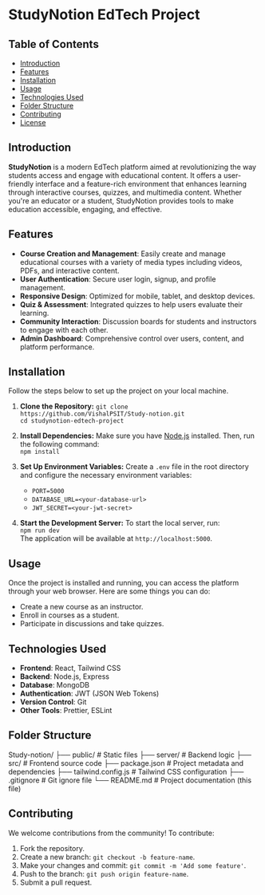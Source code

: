 # StudyNotion EdTech Project

## Table of Contents
- [Introduction](#introduction)
- [Features](#features)
- [Installation](#installation)
- [Usage](#usage)
- [Technologies Used](#technologies-used)
- [Folder Structure](#folder-structure)
- [Contributing](#contributing)
- [License](#license)

## Introduction
**StudyNotion** is a modern EdTech platform aimed at revolutionizing the way students access and engage with educational content. It offers a user-friendly interface and a feature-rich environment that enhances learning through interactive courses, quizzes, and multimedia content. Whether you're an educator or a student, StudyNotion provides tools to make education accessible, engaging, and effective.

## Features
- **Course Creation and Management**: Easily create and manage educational courses with a variety of media types including videos, PDFs, and interactive content.
- **User Authentication**: Secure user login, signup, and profile management.
- **Responsive Design**: Optimized for mobile, tablet, and desktop devices.
- **Quiz & Assessment**: Integrated quizzes to help users evaluate their learning.
- **Community Interaction**: Discussion boards for students and instructors to engage with each other.
- **Admin Dashboard**: Comprehensive control over users, content, and platform performance.

## Installation
Follow the steps below to set up the project on your local machine.

1. **Clone the Repository:**
   `git clone https://github.com/VishalPSIT/Study-notion.git`  
   `cd studynotion-edtech-project`

2. **Install Dependencies:**
   Make sure you have [Node.js](https://nodejs.org/) installed. Then, run the following command:  
   `npm install`

3. **Set Up Environment Variables:**
   Create a `.env` file in the root directory and configure the necessary environment variables:
   - `PORT=5000`
   - `DATABASE_URL=<your-database-url>`
   - `JWT_SECRET=<your-jwt-secret>`

4. **Start the Development Server:**
   To start the local server, run:  
   `npm run dev`  
   The application will be available at `http://localhost:5000`.

## Usage
Once the project is installed and running, you can access the platform through your web browser. Here are some things you can do:
- Create a new course as an instructor.
- Enroll in courses as a student.
- Participate in discussions and take quizzes.

## Technologies Used
- **Frontend**: React, Tailwind CSS
- **Backend**: Node.js, Express
- **Database**: MongoDB
- **Authentication**: JWT (JSON Web Tokens)
- **Version Control**: Git
- **Other Tools**: Prettier, ESLint

## Folder Structure
Study-notion/
├── public/                 # Static files
├── server/                 # Backend logic
├── src/                    # Frontend source code
├── package.json            # Project metadata and dependencies
├── tailwind.config.js      # Tailwind CSS configuration
├── .gitignore              # Git ignore file
└── README.md               # Project documentation (this file)

## Contributing
We welcome contributions from the community! To contribute:
1. Fork the repository.
2. Create a new branch: `git checkout -b feature-name`.
3. Make your changes and commit: `git commit -m 'Add some feature'`.
4. Push to the branch: `git push origin feature-name`.
5. Submit a pull request.
